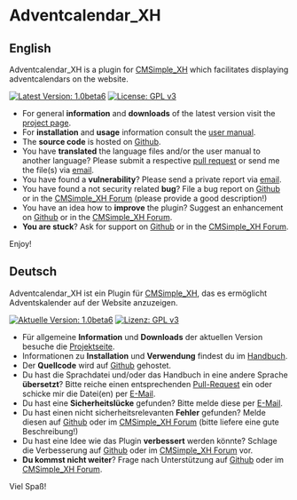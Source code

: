 ﻿Adventcalendar_XH
=================

English
-------

Adventcalendar_XH is a plugin for [CMSimple_XH](http://www.cmsimple-xh.org/) which facilitates displaying adventcalendars on the website.

[![Latest Version: 1.0beta6](https://img.shields.io/badge/Latest%20Version-1.0beta6-red.svg)](https://github.com/cmb69/adventcalendar_xh/releases/tag/1,0beta6)
[![License: GPL v3](https://img.shields.io/badge/License-GPL%20v3-blue.svg)](http://www.gnu.org/licenses/gpl-3.0)

* For general **information** and **downloads** of the latest version visit the [project page](http://3-magi.net/?CMSimple_XH/Adventcalendar_XH).
* For **installation** and **usage** information consult the [user manual](https://htmlpreview.github.io/?https://github.com/cmb69/adventcalendar_xh/blob/master/help/help.htm).
* The **source code** is hosted on [Github](https://github.com/cmb69/adventcalendar_xh).
* You have **translated** the language files and/or the user manual to another language?  Please submit a respective [pull request](https://github.com/cmb69/adventcalendar_xh/compare) or send me the file(s) via [email](mailto:cmbecker69@gmx.de).
* You have found a **vulnerability**?  Please send a private report via [email](mailto:cmbecker69@gmx.de).
* You have found a not security related **bug**?  File a bug report on [Github](https://github.com/cmb69/adventcalendar_xh/issues/new?labels=bug) or in the [CMSimple_XH Forum](https://cmsimpleforum.com/) (please provide a good description!)
* You have an idea how to **improve** the plugin?  Suggest an enhancement on [Github](https://github.com/cmb69/adventcalendar_xh/issues/new?labels=enhancement) or in the [CMSimple_XH Forum](https://cmsimpleforum.com/).
* **You are stuck**?  Ask for support on [Github](https://github.com/cmb69/adventcalendar_xh/issues/new?labels=question) or in the [CMSimple_XH Forum](https://cmsimpleforum.com/).

Enjoy!

Deutsch
-------

Adventcalendar_XH ist ein Plugin für [CMSimple_XH](http://www.cmsimple-xh.org/de/), das es ermöglicht Adventskalender auf der Website anzuzeigen.

[![Aktuelle Version: 1.0beta6](https://img.shields.io/badge/Aktuelle%20Version-1.0beta6-red.svg)](https://github.com/cmb69/adventcalendar_xh/releases/tag/1.0beta6)
[![Lizenz: GPL v3](https://img.shields.io/badge/Lizenz-GPL%20v3-blue.svg)](http://www.gnu.org/licenses/gpl-3.0)

* Für allgemeine **Information** und **Downloads** der aktuellen Version besuche die [Projektseite](http://3-magi.net/de/?CMSimple_XH/Adventcalendar_XH).
* Informationen zu **Installation** und **Verwendung** findest du im [Handbuch](https://htmlpreview.github.io/?https://github.com/cmb69/adventcalendar_xh/blob/master/help/help_de.htm).
* Der **Quellcode** wird auf [Github](https://github.com/cmb69/adventcalendar_xh) gehostet.
* Du hast die Sprachdatei und/oder das Handbuch in eine andere Sprache **übersetzt**? Bitte reiche einen entsprechenden [Pull-Request](https://github.com/cmb69/adventcalendar_xh/compare) ein oder schicke mir die Datei(en) per [E-Mail](mailto:cmbecker69@gmx.de).
* Du hast eine **Sicherheitslücke** gefunden? Bitte melde diese per [E-Mail](mailto:cmbecker69@gmx.de).
* Du hast einen nicht sicherheitsrelevanten **Fehler** gefunden? Melde diesen auf [Github](https://github.com/cmb69/adventcalendar_xh/issues/new?labels=bug) oder im [CMSimple_XH Forum](https://cmsimpleforum.com/) (bitte liefere eine gute Beschreibung!)
* Du hast eine Idee wie das Plugin **verbessert** werden könnte? Schlage die Verbesserung auf [Github](https://github.com/cmb69/adventcalendar_xh/issues/new?labels=enhancement) oder im [CMSimple_XH Forum](https://cmsimpleforum.com/) vor.
* **Du kommst nicht weiter**?  Frage nach Unterstützung auf [Github](https://github.com/cmb69/adventcalendar_xh/issues/new?labels=question) oder im [CMSimple_XH Forum](https://cmsimpleforum.com/).

Viel Spaß!
